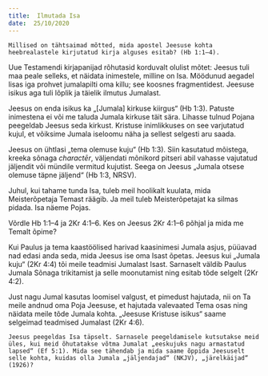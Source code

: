 ```yaml
---
title:  Ilmutada Isa  
date:  25/10/2020  
---
```


`Millised on tähtsaimad mõtted, mida apostel Jeesuse kohta heebrealastele kirjutatud kirja alguses esitab? (Hb 1:1–4).`

Uue Testamendi kirjapanijad rõhutasid korduvalt olulist mõtet: Jeesus tuli maa peale selleks, et näidata inimestele, milline on Isa. Möödunud aegadel lisas iga prohvet jumalapilti oma killu; see koosnes fragmentidest. Jeesuse isikus aga tuli lõplik ja täielik ilmutus Jumalast.

Jeesus on enda isikus ka „[Jumala] kirkuse kiirgus“ (Hb 1:3). Patuste inimestena ei või me taluda Jumala kirkuse täit sära. Lihasse tulnud Pojana peegeldab Jeesus seda kirkust. Kristuse inimlikkuses on see varjutatud kujul, et võiksime Jumala iseloomu näha ja sellest selgesti aru saada.

Jeesus on ühtlasi „tema olemuse kuju“ (Hb 1:3). Siin kasutatud mõistega, kreeka sõnaga _charactēr_, väljendati mõnikord pitseri abil vahasse vajutatud jäljendit või mündile vermitud kujutist. Seega on Jeesus „Jumala otsese olemuse täpne jäljend“ (Hb 1:3, NRSV).

Juhul, kui tahame tunda Isa, tuleb meil hoolikalt kuulata, mida Meisterõpetaja Temast räägib. Ja meil tuleb Meisterõpetajat ka silmas pidada. Isa näeme Pojas.

Võrdle Hb 1:1–4 ja 2Kr 4:1–6. Kes on Jeesus 2Kr 4:1–6 põhjal ja mida me Temalt õpime?

Kui Paulus ja tema kaastöölised harivad kaasinimesi Jumala asjus, püüavad nad edasi anda seda, mida Jeesus ise oma Isast õpetas. Jeesus kui „Jumala kuju“ (2Kr 4:4) tõi meile teadmisi Jumalast Isast. Sarnaselt väldib Paulus Jumala Sõnaga trikitamist ja selle moonutamist ning esitab tõde selgelt (2Kr 4:2).

Just nagu Jumal kasutas loomisel valgust, et pimedust hajutada, nii on Ta meile andnud oma Poja Jeesuse, et hajutada valevaated Tema osas ning näidata meile tõde Jumala kohta. „Jeesuse Kristuse isikus“ saame selgeimad teadmised Jumalast (2Kr 4:6).

`Jeesus peegeldas Isa täpselt. Sarnasele peegeldamisele kutsutakse meid üles, kui meid õhutatakse võtma Jumalat „eeskujuks nagu armastatud lapsed“ (Ef 5:1). Mida see tähendab ja mida saame õppida Jeesuselt selle kohta, kuidas olla Jumala „jäljendajad“ (NKJV), „järelkäijad“ (1926)?`